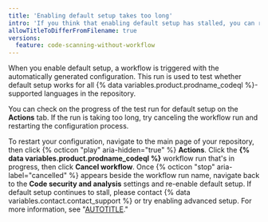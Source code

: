 ```yaml
---
title: 'Enabling default setup takes too long'
intro: 'If you think that enabling default setup has stalled, you can restart the process.'
allowTitleToDifferFromFilename: true
versions:
  feature: code-scanning-without-workflow
---
```



When you enable default setup, a workflow is triggered with the automatically generated configuration. This run is used to test whether default setup works for all {% data variables.product.prodname_codeql %}-supported languages in the repository.

You can check on the progress of the test run for default setup on the **Actions** tab. If the run is taking too long, try canceling the workflow run and restarting the configuration process.

To restart your configuration, navigate to the main page of your repository, then click {% octicon "play" aria-hidden="true" %} **Actions**. Click the **{% data variables.product.prodname_codeql %}** workflow run that's in progress, then click **Cancel workflow**. Once {% octicon "stop" aria-label="cancelled" %} appears beside the workflow run name, navigate back to the **Code security and analysis** settings and re-enable default setup. If default setup continues to stall, please contact {% data variables.contact.contact_support %} or try enabling advanced setup. For more information, see "[AUTOTITLE](/code-security/code-scanning/creating-an-advanced-setup-for-code-scanning/configuring-advanced-setup-for-code-scanning)."
